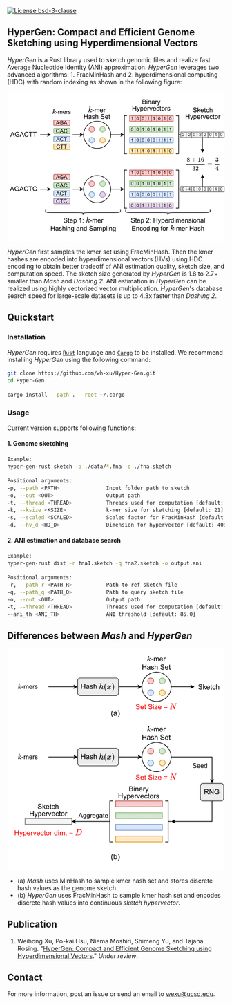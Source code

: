 [![License bsd-3-clause](https://badgen.net/badge/license/MIT/red)](https://github.com/wh-xu/Hyper-Gen/blob/main/LICENSE)

## HyperGen: Compact and Efficient Genome Sketching using Hyperdimensional Vectors

_HyperGen_ is a Rust library used to sketch genomic files and realize fast Average Nucleotide Identity (ANI) approximation. _HyperGen_ leverages two advanced algorithms: 1. FracMinHash and 2. hyperdimensional computing (HDC) with random indexing as shown in the following figure:
<p align="center">
    <img src="./img/hd_set_intersec.png" width="600">
</p>

_HyperGen_ first samples the kmer set using FracMinHash. Then the kmer hashes are encoded into hyperdimensional vectors (HVs) using HDC encoding to obtain better tradeoff of ANI estimation quality, sketch size, and computation speed. The sketch size generated by _HyperGen_ is 1.8 to 2.7× smaller than _Mash_ and _Dashing 2_. ANI estimation in _HyperGen_ can be realized using highly vectorized vector multiplication. _HyperGen_'s database search speed for large-scale datasets is up to 4.3x faster than _Dashing 2_.

## Quickstart

### Installation

_HyperGen_ requires [`Rust`](https://www.rust-lang.org/tools/install) language and [`Cargo`](https://doc.rust-lang.org/cargo/) to be installed. 
We recommend installing _HyperGen_ using the following command:
```sh
git clone https://github.com/wh-xu/Hyper-Gen.git
cd Hyper-Gen

cargo install --path . --root ~/.cargo
```

### Usage
Current version supports following functions:

#### 1. Genome sketching
```sh
Example:
hyper-gen-rust sketch -p ./data/*.fna -o ./fna.sketch

Positional arguments:
-p, --path <PATH>               Input folder path to sketch
-o, --out <OUT>                 Output path 
-t, --thread <THREAD>           Threads used for computation [default: 16]
-k, --ksize <KSIZE>             k-mer size for sketching [default: 21]
-s, --scaled <SCALED>           Scaled factor for FracMinHash [default: 1500]
-d, --hv_d <HD_D>               Dimension for hypervector [default: 4096]
```


#### 2. ANI estimation and database search
```sh
Example:
hyper-gen-rust dist -r fna1.sketch -q fna2.sketch -o output.ani

Positional arguments:
-r, --path_r <PATH_R>           Path to ref sketch file
-q, --path_q <PATH_Q>           Path to query sketch file
-o, --out <OUT>                 Output path 
-t, --thread <THREAD>           Threads used for computation [default: 16]
--ani_th <ANI_TH>               ANI threshold [default: 85.0]
```


## Differences between _Mash_ and _HyperGen_

<p align="center">
    <img src="./img/alg_comparison.png" width="600">
</p>

- (a) _Mash_ uses MinHash to sample kmer hash set and stores discrete hash values as the genome sketch.
- (b) _HyperGen_ uses FracMinHash to sample kmer hash set and encodes discrete hash values into continuous _sketch hypervector_.


## Publication
1. Weihong Xu, Po-kai Hsu, Niema Moshiri, Shimeng Yu, and Tajana Rosing. "[HyperGen: Compact and Efficient Genome Sketching using Hyperdimensional Vectors](https://www.biorxiv.org/content/10.1101/2024.03.05.583605)." _Under review_.


## Contact
For more information, post an issue or send an email to <wexu@ucsd.edu>.
